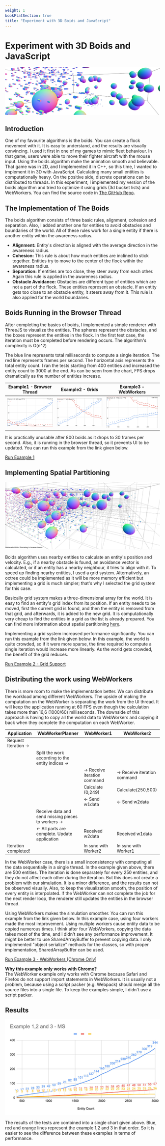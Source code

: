 ```yaml
---
weight: 1
bookFlatSection: true
title: "Experiment with 3D Boids and JavaScript"
---
```


# Experiment with 3D Boids and JavaScript

![alt text](./boids-title.jpg "Boids 3D")

## Introduction

One of my favourite algorithms is the boids. You can create a flock movement with it. It is easy to understand, and the results are visually convincing. I used it first in one of my games to mimic fleet behaviour. In that game, users were able to move their fighter aircraft with the mouse input. Using the boids algorithm make the animation smooth and believable. That game was in 2D, and I implemented it in C++, so this time, I wanted to implement it in 3D with JavaScript. Calculating many small entities is computationally heavy. On the positive side, discrete operations can be distributed to threads. In this experiment, I implemented my version of the boids algorithm and tried to optimize it using grids (3d bucket lists) and WebWorkers. You can find the source code in [The GitHub Repo](https://github.com/ercang/boids-js).

## The Implementation of The Boids

The boids algorithm consists of three basic rules, alignment, cohesion and separation. Also, I added another one for entities to avoid obstacles and boundaries of the world. All of these rules work for a single entity if there is another entity within the awareness radius.

- **Alignment:** Entity's direction is aligned with the average direction in the awareness radius.
- **Cohesion:** This rule is about how much entities are inclined to stick together. Entities try to move to the center of the flock within the awareness radius.
- **Separation:** If entities are too close, they steer away from each other. Again this rule is applied in the awareness radius.
- **Obstacle Avoidance:** Obstacles are different type of entities which are not a part of the flock. These entities represent an obstacle. If an entity gets too close to an obstacle entity, it steers away from it. This rule is also applied for the world boundaries.

## Boids Running in the Browser Thread

After completing the basics of boids, I implemented a simple renderer with ThreeJS to visualize the entities. The spheres represent the obstacles, and the boxes represent the entities in the flock. In the first test case, the iteration must be completed before rendering occurs. The algorithm's complexity is O(n^2)

The blue line represents total milliseconds to compute a single iteration. The red line represents frames per second. The horizontal axis represents the total entity count. I ran the tests starting from 400 entities and increased the entity count to 3000 at the end. As can be seen from the chart, FPS drops dramatically as the number of entities increase.


|Example1 - Browser Thread|Example2 - Grids|Example3 - WebWorkers|
|--------|--------|--------|
|![alt text](./example-1-chart.jpg "Example 1 - Benchmark Results")|![alt text](./example-2-chart.jpg "Example 2 - Benchmark Results when Using Grids")|![alt text](./example-3-chart.jpg "Example 3 - Benchmark Results when Using WebWorkers")|

It is practically unusable after 800 boids as it drops to 30 frames per second. Also, it is running in the browser thread, so it prevents UI to be updated. You can run this example from the link given below.

[Run Example 1](https://ercang.github.io/boids-js/1-boids-simple/)


## Implementing Spatial Partitioning

![alt text](./boids-with-grid.jpg "Example 2 - Grid is visible")

Boids algorithm uses nearby entities to calculate an entity's position and velocity. E.g., if a nearby obstacle is found, an avoidance vector is calculated, or if an entity has a nearby neighbour, it tries to align with it. To speed up finding nearby entities, I used a grid system. Alternatively, an octree could be implemented as it will be more memory efficient but implementing a grid is much simpler; that's why I selected the grid system for this case.

Basically grid system makes a three-dimensional array for the world. It is easy to find an entity's grid index from its position. If an entity needs to be moved, first the current grid is found, and then the entity is removed from that grid, and afterwards, it is added to the new grid. It is computationally very cheap to find the entities in a grid as the list is already prepared. You can find more information about spatial partitioning [here](http://gameprogrammingpatterns.com/spatial-partition.html).

Implementing a grid system increased performance significantly. You can run this example from the link given below. In this example, the world is quite crowded, so if it were more sparse, the time required to compute a single iteration would increase more linearly. As the world gets crowded, the benefit of the grid reduces.

[Run Example 2 - Grid Support](https://ercang.github.io/boids-js/2-boids-grids/)

## Distributing the work using WebWorkers

There is more room to make the implementation better. We can distribute the workload among different WebWorkers. The upside of making the computation on the WebWorker is separating the work from the UI thread. It will keep the application running at 60 FPS even though the calculation takes more than 16,6 (1000/60) milliseconds. The downside of this approach is having to copy all the world data to WebWorkers and copying it back when they complete the computation on each WebWorker.

|Application|WebWorkerPlanner|WebWorker1|WebWorker2|
|-----------|----------------|-------|-------|
|Request Iteration ->|         |       |       |
| | Split the work according to the entity indices ->
| | | -> Receive iteration command | -> Receive iteration command |
| | | Calculate (0,249) | Calculate(250,500) |
| | | <- Send w1data | <- Send w2data |
| | Receive data and send missing pieces to workers -> |  |  |
| | <- All parts are complete. Update application | Received w2data  | Received w1data  |
| Iteration completed! | | In sync with Worker2 | In sync with Worker1 |

In the WebWorker case, there is a small inconsistency with computing all the data sequentially in a single thread. In the example given above, there are 500 entities. The iteration is done separately for every 250 entities, and they do not affect each other during the iteration. But this does not create a problem with our simulation. It is a minor difference, and the results can not be observed visually. Also, to keep the visualization smooth, the position of every entity is interpolated. If the WebWorker can not complete the job for the next render loop, the renderer still updates the entities in the browser thread.

Using WebWorkers makes the simulation smoother. You can run this example from the link given below. In this example case, using four workers made the most improvement. Using multiple workers cause entity data to be copied numerous times. I think after four WebWorkers, copying the data takes most of the time, and I didn't see any performance improvement. It might be better to use SharedArrayBuffer to prevent copying data. I only implemented "object serialize" methods for the classes, so with proper implementation, SharedArrayBuffer can be used.

[Run Example 3 - WebWorkers [Chrome Only]](https://ercang.github.io/boids-js/3-boids-webworkers/)

**Why this example only works with Chrome?**  
The WebWorker example only works with Chrome because Safari and Firefox do not support import statements in WebWorkers. It is usually not a problem, because using a script packer (e.g. Webpack) should merge all the source files into a single file. To keep the examples simple, I didn't use a script packer.

## Results

![alt text](./example-results-chart.jpg "Example 3 - Benchmark Results when Using WebWorkers")

The results of the tests are combined into a single chart given above. Blue, red and orange lines represent the example 1,2 and 3 in that order. So it is easier to see the difference between these examples in terms of performance.

